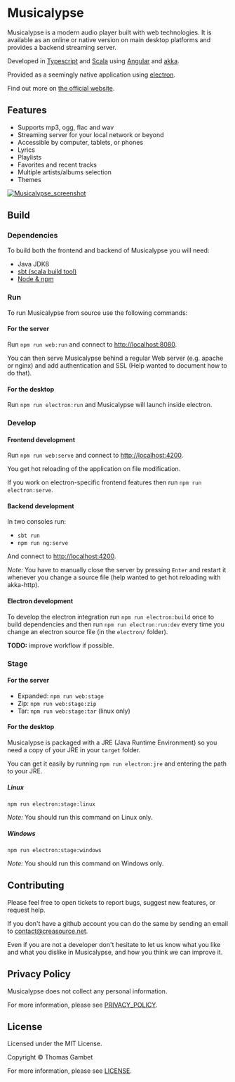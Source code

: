 # Musicalypse

Musicalypse is a modern audio player built with web technologies. 
It is available as an online or native version on main desktop platforms 
and provides a backend streaming server.

Developed in [Typescript](https://www.typescriptlang.org/) and [Scala](https://www.scala-lang.org/) using [Angular](https://angular.io/) and [akka](https://akka.io/).

Provided as a seemingly native application using [electron](https://electronjs.org/).

Find out more on [the official website](https://musicalypse.creasource.net).

## Features

* Supports mp3, ogg, flac and wav
* Streaming server for your local network or beyond
* Accessible by computer, tablets, or phones
* Lyrics
* Playlists
* Favorites and recent tracks
* Multiple artists/albums selection
* Themes

[![Musicalypse_screenshot](https://musicalypse.creasource.net/img/musicalypse-ipad-4.png)](https://musicalypse.creasource.net)

## Build

### Dependencies

To build both the frontend and backend of Musicalypse you will need:

* Java JDK8
* [sbt (scala build tool)](https://www.scala-lang.org/download/)
* [Node & npm](https://nodejs.org/en/download/)

### Run

To run Musicalypse from source use the following commands:

#### For the server

Run `npm run web:run` and connect to [http://localhost:8080](http://localhost:8080).

You can then serve Musicalypse behind a regular Web server (e.g. apache or nginx) and add authentication and SSL (Help wanted to document how to do that).

#### For the desktop

Run `npm run electron:run` and Musicalypse will launch inside electron.

### Develop

#### Frontend development

Run `npm run web:serve` and connect to [http://localhost:4200](http://localhost:4200).

You get hot reloading of the application on file modification.

If you work on electron-specific frontend features then run `npm run electron:serve`.

#### Backend development

In two consoles run:

* `sbt run`
* `npm run ng:serve`

And connect to [http://localhost:4200](http://localhost:4200).
 
*Note:* You have to manually close the server by pressing `Enter` and restart it whenever you change a source file (help wanted to get hot reloading with akka-http).

#### Electron development

To develop the electron integration run `npm run electron:build` once to build dependencies and then run `npm run electron:run:dev` every time you change an electron source file (in the `electron/` folder).

**TODO:** improve workflow if possible.

### Stage

#### For the server

* Expanded: `npm run web:stage`
* Zip: `npm run web:stage:zip`
* Tar: `npm run web:stage:tar` (linux only)

#### For the desktop 

Musicalypse is packaged with a JRE (Java Runtime Environment) so you need a copy of your JRE in your `target` folder.

You can get it easily by running `npm run electron:jre` and entering the path to your JRE.

##### Linux

`npm run electron:stage:linux`

*Note:* You should run this command on Linux only.

##### Windows

`npm run electron:stage:windows`

*Note:* You should run this command on Windows only.

## Contributing

Please feel free to open tickets to report bugs, suggest new features, or request help.

If you don't have a github account you can do the same by sending an email to contact@creasource.net.

Even if you are not a developer don't hesitate to let us know what you like and what you dislike in Musicalypse, and how you think we can improve it.

## Privacy Policy

Musicalypse does not collect any personal information. 

For more information, please see [PRIVACY_POLICY](https://github.com/tgambet/musicalypse/blob/master/PRIVACY_POLICY.md).

## License

Licensed under the MIT License.

Copyright © Thomas Gambet

For more information, please see [LICENSE](https://github.com/tgambet/musicalypse/blob/master/LICENSE).
